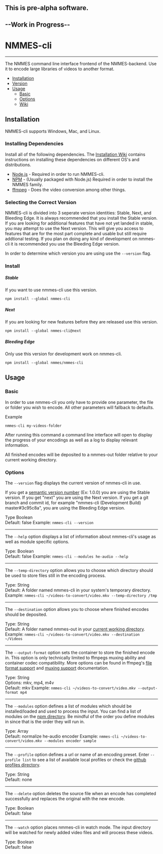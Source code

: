 ## This is pre-alpha software.
## --Work in Progress--

# NMMES-cli
---

The NMMES command line interface frontend of the NMMES-backend. Use it to encode large libraries of videos to another format.

* [Installation](#Installation)
* [Version](#Version)
* [Usage](#Usage)
  * [Basic](#Basic)
  * [Options](#Options)
  * [Wiki](https://github.com/NMMES/nmmes-cli/wiki)

## Installation

NMMES-cli supports Windows, Mac, and Linux.

### Installing Dependencies
Install all of the following dependencies. The [Installation Wiki](#) contains instructions on installing these dependencies on different OS's and distributions.

- [Node.js](https://nodejs.org/en/) - Required in order to run NMMES-cli.
- [NPM](https://www.npmjs.com/) - (Usually packaged with Node.js) Required in order to install the NMMES family.
- [ffmpeg](https://ffmpeg.org/) - Does the video conversion among other things.

### Selecting the Correct Version
NMMES-cli is divided into 3 seperate version identities: Stable, Next, and Bleeding Edge. It is always recommended that you install the Stable version. If you are looking for additional features that have not yet landed in stable, you may attempt to use the Next version. This will give you access to features that are for the most part complete and usable but still require addtional testing. If you plan on doing any kind of development on nmmes-cli it is recommended you use the Bleeding Edge version.

In order to determine which version you are using use the `--version` flag.

### Install

##### Stable
If you want to use nmmes-cli use this version.
```
npm install --global nmmes-cli
```

##### Next
If you are looking for new features before they are released use this version.
```
npm install --global nmmes-cli@next
```

##### Bleeding Edge
Only use this version for development work on nmmes-cli.
```
npm install --global nmmes/nmmes-cli
```

## Usage

### Basic
In order to use nmmes-cli you only have to provide one parameter, the file or folder you wish to encode. All other parameters will fallback to defaults.

Example
```
nmmes-cli my-videos-folder
```

After running this command a command line interface will open to display the progress of your encodings as well as a log to display relevant information.

All finished encodes will be deposited to a nmmes-out folder relative to your current working directory.


### Options

The `--version` flag displays the current version of nmmes-cli in use.

If you get a [semantic version number](http://semver.org/) (Ex: 1.0.0) you are using the Stable version. If you get "next" you are using the Next version. If you get a git branch and commit id, for example "nmmes-cli (Development Build) master#3c95c8a", you are using the Bleeding Edge version.

Type Boolean<br>
Default: false
Example: `nmmes-cli --version`

---

The `--help` option displays a list of information about nmmes-cli's usage as well as module specific options.

Type: Boolean<br>
Default: false
Example: `nmmes-cli --modules he-audio --help`

---

The `--temp-directory` option allows you to choose which directory should be used to store files still in the encoding process.

Type: String<br>
Default: A folder named nmmes-cli in your system's temporary directory.
Example: `nmmes-cli ~/videos-to-convert/video.mkv --temp-directory /tmp`

---

The `--destination` option allows you to choose where finished encodes should be deposited.

Type: String<br>
Default: A folder named nmmes-out in your [current working directory](https://www.computerhope.com/jargon/c/currentd.htm).
Example: `nmmes-cli ~/videos-to-convert/video.mkv --destination ~/Videos`

---

The `--output-format` option sets the container to store the finished encode in. This option is only technically limited to ffmpegs muxing ability and container codec compatibility. More options can be found in ffmpeg's [file format support](https://www.ffmpeg.org/general.html#File-Formats) and [muxing support](https://ffmpeg.org/ffmpeg-formats.html#Muxers) documentation.

Type: String<br>
Options: mkv, mp4, m4v<br>
Default: mkv
Example: `nmmes-cli ~/videos-to-convert/video.mkv --output-format mp4`

---

The `--modules` option defines a list of modules which should be installed/loaded and used to process the input. You can find a list of modules on the [npm directory](https://www.npmjs.com/search?q=nmmes-module). Be mindful of the order you define modules in since that is the order they will run in.

Type: Array<br>
Default: normalize he-audio encoder
Example: `nmmes-cli ~/videos-to-convert/video.mkv --modules encoder sample`

---

The `--profile` option defines a url or name of an encoding preset. Enter `--profile list` to see a list of available local profiles or check the [github profiles directory](https://github.com/NMMES/nmmes-cli/tree/master/src/profiles).

Type: String<br>
Default: none

---

The `--delete` option deletes the source file when an encode has completed successfully and replaces the original with the new encode.

Type: Boolean<br>
Default: false

---

The `--watch` option places nmmes-cli in watch mode. The input directory will be watched for newly added video files and will process these videos.

Type: Boolean<br>
Default: false
